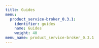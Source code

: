```yaml
---
title: Guides
menu:
  product_service-broker_0.3.1:
    identifier: guides
    name: Guides
    weight: 40
menu_name: product_service-broker_0.3.1
---
```


